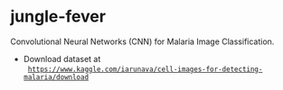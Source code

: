 # jungle-fever
Convolutional Neural Networks (CNN) for Malaria Image Classification.
- Download dataset at<br><code> https://www.kaggle.com/iarunava/cell-images-for-detecting-malaria/download </code>
